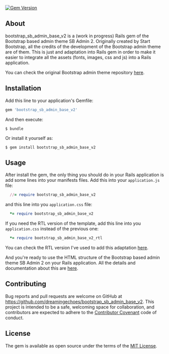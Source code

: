 [![Gem Version](https://badge.fury.io/rb/bootstrap_sb_admin_base_v2.svg)](https://badge.fury.io/rb/bootstrap_sb_admin_base_v2)

## About

bootstrap_sb_admin_base_v2 is a (work in progress) Rails gem of the Bootstrap based admin theme SB Admin 2. Originally created by Start Bootstrap, all the credits of the development of the Bootstrap admin theme are of them. This is just and adaptation into Rails gem in order to make it easier to integrate all the assets (fonts, images, css and js) into a Rails application.

You can check the original Bootstrap admin theme repository [here](https://github.com/IronSummitMedia/startbootstrap-sb-admin-2).

## Installation

Add this line to your application's Gemfile:

```ruby
gem 'bootstrap_sb_admin_base_v2'
```

And then execute:

    $ bundle

Or install it yourself as:

    $ gem install bootstrap_sb_admin_base_v2

## Usage

After install the gem, the only thing you should do in your Rails application is add some lines into your manifests files. Add this into your `application.js` file:

```ruby
  //= require bootstrap_sb_admin_base_v2
```

and this line into you `application.css` file:

```ruby
  *= require bootstrap_sb_admin_base_v2
```

If you need the RTL version of the template, add this line into you `application.css` instead of the previous one:

```ruby
  *= require bootstrap_sb_admin_base_v2_rtl
```

You can check the RTL version I've used to add this adaptation [here](https://github.com/dreamingechoes/sb-admin2-rtl).

And you're ready to use the HTML structure of the Bootstrap based admin theme SB Admin 2 on your Rails application. All the details and documentation about this are [here](http://startbootstrap.com/template-overviews/sb-admin-2/).

## Contributing

Bug reports and pull requests are welcome on GitHub at https://github.com/dreamingechoes/bootstrap_sb_admin_base_v2. This project is intended to be a safe, welcoming space for collaboration, and contributors are expected to adhere to the [Contributor Covenant](contributor-covenant.org) code of conduct.

## License

The gem is available as open source under the terms of the [MIT License](http://opensource.org/licenses/MIT).
